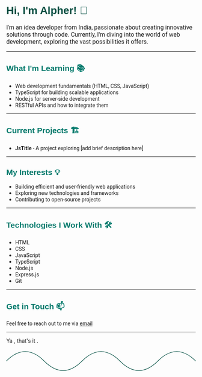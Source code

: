 
<link href="https://fonts.googleapis.com/css2?family=Poppins:wght@400;700&family=Roboto:wght@400&display=swap" rel="stylesheet">


<h1 style="font-family: 'Poppins', sans-serif; color: #004d40;">Hi, I'm Alpher! 🚀</h1>

<p style="font-family: 'Roboto', sans-serif; font-size: 16px;">I'm an idea developer from India, passionate about creating innovative solutions through code. Currently, I'm diving into the world of web development, exploring the vast possibilities it offers.</p>

---

<h2 style="font-family: 'Poppins', sans-serif; color: #00796b;">What I'm Learning 📚</h2>

- <span style="font-family: 'Roboto', sans-serif;">Web development fundamentals (HTML, CSS, JavaScript)</span>
- <span style="font-family: 'Roboto', sans-serif;">TypeScript for building scalable applications</span>
- <span style="font-family: 'Roboto', sans-serif;">Node.js for server-side development</span>
- <span style="font-family: 'Roboto', sans-serif;">RESTful APIs and how to integrate them</span>

---

<h2 style="font-family: 'Poppins', sans-serif; color: #00796b;">Current Projects 🏗️</h2>

- <span style="font-family: 'Roboto', sans-serif;"><strong>JsTitle</strong> - A project exploring [add brief description here]</span>

---

<h2 style="font-family: 'Poppins', sans-serif; color: #00796b;">My Interests 💡</h2>

- <span style="font-family: 'Roboto', sans-serif;">Building efficient and user-friendly web applications</span>
- <span style="font-family: 'Roboto', sans-serif;">Exploring new technologies and frameworks</span>
- <span style="font-family: 'Roboto', sans-serif;">Contributing to open-source projects</span>

---

<h2 style="font-family: 'Poppins', sans-serif; color: #00796b;">Technologies I Work With 🛠️</h2>

- <span style="font-family: 'Roboto', sans-serif;">HTML</span>
- <span style="font-family: 'Roboto', sans-serif;">CSS</span>
- <span style="font-family: 'Roboto', sans-serif;">JavaScript</span>
- <span style="font-family: 'Roboto', sans-serif;">TypeScript</span>
- <span style="font-family: 'Roboto', sans-serif;">Node.js</span>
- <span style="font-family: 'Roboto', sans-serif;">Express.js</span>
- <span style="font-family: 'Roboto', sans-serif;">Git</span>

---

<h2 style="font-family: 'Poppins', sans-serif; color: #00796b;">Get in Touch 📫</h2>

<p style="font-family: 'Roboto', sans-serif;">Feel free to reach out to me via <a href="mailto:your-email@example.com">email</a></p>

---
Ya , that's it .

<svg viewBox="0 0 800 100" preserveAspectRatio="xMidYMid meet" xmlns="http://www.w3.org/2000/svg">
  <!-- Curvier Animated Wavy Line -->
  <path d="M0 50 Q 80 -30, 160 50 Q 240 130, 320 50 Q 400 -30, 480 50 Q 560 130, 640 50 Q 720 -30, 800 50" fill="none" stroke="#004d40" stroke-width="2">
    <animate attributeName="d" 
             values="M0 50 Q 80 -30, 160 50 Q 240 130, 320 50 Q 400 -30, 480 50 Q 560 130, 640 50 Q 720 -30, 800 50;
                     M0 50 Q 80 0, 160 50 Q 240 100, 320 50 Q 400 0, 480 50 sQ 560 100, 640 50 Q 720 0, 800 50;
                     M0 50 Q 80 -30, 160 50 Q 240 130, 320 50 Q 400 -30, 480 50 Q 560 130, 640 50 Q 720 -30, 800 50" 
             dur="3s" 
             repeatCount="indefinite"/>
  </path>
</svg>
